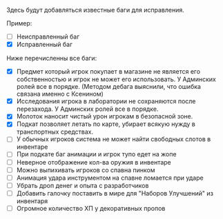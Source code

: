 Здесь будут добавляться известные баги для исправления.

Пример:
- [ ] Неисправленный баг
- [x] Исправленный баг

Ниже перечисленны все баги:
- [x] Предмет который игрок покупает в магазине не является его собственностью и игрок не может его использовать. У Админских ролей все в порядке. (Методом дебага выяснили, что ошибка связана именно с Ксенином)
- [x] Исследования игрока в лаборатории не сохраняются после перезахода. У Админских ролей все в порядке.
- [x] Молоток наносит чистый урон игрокам в безопасной зоне. 
- [x] Подкат позволяет летать по карте, убирает всякую нужду в транспортных средствах.
- [ ] У обычных игроков система не может найти свободных слотов в инвентаре
- [ ] При подкате баг анимации и игрок тупо едет на жопе
- [ ] Неверное отображение кол-ва оружия в инвентаре
- [ ] Можно выпихивать игроков со спавна пинком
- [ ] Анимация удара инструментом на спавне ломается при ударе
- [ ] Убрать дроп денег и опыта с разработчиков
- [ ] Добавить галочку поставить в мире для "Наборов Улучшений" из инвентаря
- [ ] Огромное количество ХП у декоративных пропов
